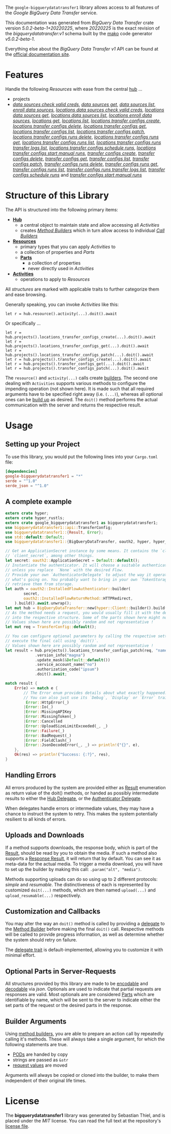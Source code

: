 <!---
DO NOT EDIT !
This file was generated automatically from 'src/generator/templates/api/README.md.mako'
DO NOT EDIT !
-->
The `google-bigquerydatatransfer1` library allows access to all features of the *Google BigQuery Data Transfer* service.

This documentation was generated from *BigQuery Data Transfer* crate version *5.0.2-beta-1+20220225*, where *20220225* is the exact revision of the *bigquerydatatransfer:v1* schema built by the [mako](http://www.makotemplates.org/) code generator *v5.0.2-beta-1*.

Everything else about the *BigQuery Data Transfer* *v1* API can be found at the
[official documentation site](https://cloud.google.com/bigquery-transfer/).
# Features

Handle the following *Resources* with ease from the central [hub](https://docs.rs/google-bigquerydatatransfer1/5.0.2-beta-1+20220225/google_bigquerydatatransfer1/BigQueryDataTransfer) ... 

* projects
 * [*data sources check valid creds*](https://docs.rs/google-bigquerydatatransfer1/5.0.2-beta-1+20220225/google_bigquerydatatransfer1/api::ProjectDataSourceCheckValidCredCall), [*data sources get*](https://docs.rs/google-bigquerydatatransfer1/5.0.2-beta-1+20220225/google_bigquerydatatransfer1/api::ProjectDataSourceGetCall), [*data sources list*](https://docs.rs/google-bigquerydatatransfer1/5.0.2-beta-1+20220225/google_bigquerydatatransfer1/api::ProjectDataSourceListCall), [*enroll data sources*](https://docs.rs/google-bigquerydatatransfer1/5.0.2-beta-1+20220225/google_bigquerydatatransfer1/api::ProjectEnrollDataSourceCall), [*locations data sources check valid creds*](https://docs.rs/google-bigquerydatatransfer1/5.0.2-beta-1+20220225/google_bigquerydatatransfer1/api::ProjectLocationDataSourceCheckValidCredCall), [*locations data sources get*](https://docs.rs/google-bigquerydatatransfer1/5.0.2-beta-1+20220225/google_bigquerydatatransfer1/api::ProjectLocationDataSourceGetCall), [*locations data sources list*](https://docs.rs/google-bigquerydatatransfer1/5.0.2-beta-1+20220225/google_bigquerydatatransfer1/api::ProjectLocationDataSourceListCall), [*locations enroll data sources*](https://docs.rs/google-bigquerydatatransfer1/5.0.2-beta-1+20220225/google_bigquerydatatransfer1/api::ProjectLocationEnrollDataSourceCall), [*locations get*](https://docs.rs/google-bigquerydatatransfer1/5.0.2-beta-1+20220225/google_bigquerydatatransfer1/api::ProjectLocationGetCall), [*locations list*](https://docs.rs/google-bigquerydatatransfer1/5.0.2-beta-1+20220225/google_bigquerydatatransfer1/api::ProjectLocationListCall), [*locations transfer configs create*](https://docs.rs/google-bigquerydatatransfer1/5.0.2-beta-1+20220225/google_bigquerydatatransfer1/api::ProjectLocationTransferConfigCreateCall), [*locations transfer configs delete*](https://docs.rs/google-bigquerydatatransfer1/5.0.2-beta-1+20220225/google_bigquerydatatransfer1/api::ProjectLocationTransferConfigDeleteCall), [*locations transfer configs get*](https://docs.rs/google-bigquerydatatransfer1/5.0.2-beta-1+20220225/google_bigquerydatatransfer1/api::ProjectLocationTransferConfigGetCall), [*locations transfer configs list*](https://docs.rs/google-bigquerydatatransfer1/5.0.2-beta-1+20220225/google_bigquerydatatransfer1/api::ProjectLocationTransferConfigListCall), [*locations transfer configs patch*](https://docs.rs/google-bigquerydatatransfer1/5.0.2-beta-1+20220225/google_bigquerydatatransfer1/api::ProjectLocationTransferConfigPatchCall), [*locations transfer configs runs delete*](https://docs.rs/google-bigquerydatatransfer1/5.0.2-beta-1+20220225/google_bigquerydatatransfer1/api::ProjectLocationTransferConfigRunDeleteCall), [*locations transfer configs runs get*](https://docs.rs/google-bigquerydatatransfer1/5.0.2-beta-1+20220225/google_bigquerydatatransfer1/api::ProjectLocationTransferConfigRunGetCall), [*locations transfer configs runs list*](https://docs.rs/google-bigquerydatatransfer1/5.0.2-beta-1+20220225/google_bigquerydatatransfer1/api::ProjectLocationTransferConfigRunListCall), [*locations transfer configs runs transfer logs list*](https://docs.rs/google-bigquerydatatransfer1/5.0.2-beta-1+20220225/google_bigquerydatatransfer1/api::ProjectLocationTransferConfigRunTransferLogListCall), [*locations transfer configs schedule runs*](https://docs.rs/google-bigquerydatatransfer1/5.0.2-beta-1+20220225/google_bigquerydatatransfer1/api::ProjectLocationTransferConfigScheduleRunCall), [*locations transfer configs start manual runs*](https://docs.rs/google-bigquerydatatransfer1/5.0.2-beta-1+20220225/google_bigquerydatatransfer1/api::ProjectLocationTransferConfigStartManualRunCall), [*transfer configs create*](https://docs.rs/google-bigquerydatatransfer1/5.0.2-beta-1+20220225/google_bigquerydatatransfer1/api::ProjectTransferConfigCreateCall), [*transfer configs delete*](https://docs.rs/google-bigquerydatatransfer1/5.0.2-beta-1+20220225/google_bigquerydatatransfer1/api::ProjectTransferConfigDeleteCall), [*transfer configs get*](https://docs.rs/google-bigquerydatatransfer1/5.0.2-beta-1+20220225/google_bigquerydatatransfer1/api::ProjectTransferConfigGetCall), [*transfer configs list*](https://docs.rs/google-bigquerydatatransfer1/5.0.2-beta-1+20220225/google_bigquerydatatransfer1/api::ProjectTransferConfigListCall), [*transfer configs patch*](https://docs.rs/google-bigquerydatatransfer1/5.0.2-beta-1+20220225/google_bigquerydatatransfer1/api::ProjectTransferConfigPatchCall), [*transfer configs runs delete*](https://docs.rs/google-bigquerydatatransfer1/5.0.2-beta-1+20220225/google_bigquerydatatransfer1/api::ProjectTransferConfigRunDeleteCall), [*transfer configs runs get*](https://docs.rs/google-bigquerydatatransfer1/5.0.2-beta-1+20220225/google_bigquerydatatransfer1/api::ProjectTransferConfigRunGetCall), [*transfer configs runs list*](https://docs.rs/google-bigquerydatatransfer1/5.0.2-beta-1+20220225/google_bigquerydatatransfer1/api::ProjectTransferConfigRunListCall), [*transfer configs runs transfer logs list*](https://docs.rs/google-bigquerydatatransfer1/5.0.2-beta-1+20220225/google_bigquerydatatransfer1/api::ProjectTransferConfigRunTransferLogListCall), [*transfer configs schedule runs*](https://docs.rs/google-bigquerydatatransfer1/5.0.2-beta-1+20220225/google_bigquerydatatransfer1/api::ProjectTransferConfigScheduleRunCall) and [*transfer configs start manual runs*](https://docs.rs/google-bigquerydatatransfer1/5.0.2-beta-1+20220225/google_bigquerydatatransfer1/api::ProjectTransferConfigStartManualRunCall)




# Structure of this Library

The API is structured into the following primary items:

* **[Hub](https://docs.rs/google-bigquerydatatransfer1/5.0.2-beta-1+20220225/google_bigquerydatatransfer1/BigQueryDataTransfer)**
    * a central object to maintain state and allow accessing all *Activities*
    * creates [*Method Builders*](https://docs.rs/google-bigquerydatatransfer1/5.0.2-beta-1+20220225/google_bigquerydatatransfer1/client::MethodsBuilder) which in turn
      allow access to individual [*Call Builders*](https://docs.rs/google-bigquerydatatransfer1/5.0.2-beta-1+20220225/google_bigquerydatatransfer1/client::CallBuilder)
* **[Resources](https://docs.rs/google-bigquerydatatransfer1/5.0.2-beta-1+20220225/google_bigquerydatatransfer1/client::Resource)**
    * primary types that you can apply *Activities* to
    * a collection of properties and *Parts*
    * **[Parts](https://docs.rs/google-bigquerydatatransfer1/5.0.2-beta-1+20220225/google_bigquerydatatransfer1/client::Part)**
        * a collection of properties
        * never directly used in *Activities*
* **[Activities](https://docs.rs/google-bigquerydatatransfer1/5.0.2-beta-1+20220225/google_bigquerydatatransfer1/client::CallBuilder)**
    * operations to apply to *Resources*

All *structures* are marked with applicable traits to further categorize them and ease browsing.

Generally speaking, you can invoke *Activities* like this:

```Rust,ignore
let r = hub.resource().activity(...).doit().await
```

Or specifically ...

```ignore
let r = hub.projects().locations_transfer_configs_create(...).doit().await
let r = hub.projects().locations_transfer_configs_get(...).doit().await
let r = hub.projects().locations_transfer_configs_patch(...).doit().await
let r = hub.projects().transfer_configs_create(...).doit().await
let r = hub.projects().transfer_configs_get(...).doit().await
let r = hub.projects().transfer_configs_patch(...).doit().await
```

The `resource()` and `activity(...)` calls create [builders][builder-pattern]. The second one dealing with `Activities` 
supports various methods to configure the impending operation (not shown here). It is made such that all required arguments have to be 
specified right away (i.e. `(...)`), whereas all optional ones can be [build up][builder-pattern] as desired.
The `doit()` method performs the actual communication with the server and returns the respective result.

# Usage

## Setting up your Project

To use this library, you would put the following lines into your `Cargo.toml` file:

```toml
[dependencies]
google-bigquerydatatransfer1 = "*"
serde = "^1.0"
serde_json = "^1.0"
```

## A complete example

```Rust
extern crate hyper;
extern crate hyper_rustls;
extern crate google_bigquerydatatransfer1 as bigquerydatatransfer1;
use bigquerydatatransfer1::api::TransferConfig;
use bigquerydatatransfer1::{Result, Error};
use std::default::Default;
use bigquerydatatransfer1::{BigQueryDataTransfer, oauth2, hyper, hyper_rustls, chrono, FieldMask};

// Get an ApplicationSecret instance by some means. It contains the `client_id` and 
// `client_secret`, among other things.
let secret: oauth2::ApplicationSecret = Default::default();
// Instantiate the authenticator. It will choose a suitable authentication flow for you, 
// unless you replace  `None` with the desired Flow.
// Provide your own `AuthenticatorDelegate` to adjust the way it operates and get feedback about 
// what's going on. You probably want to bring in your own `TokenStorage` to persist tokens and
// retrieve them from storage.
let auth = oauth2::InstalledFlowAuthenticator::builder(
        secret,
        oauth2::InstalledFlowReturnMethod::HTTPRedirect,
    ).build().await.unwrap();
let mut hub = BigQueryDataTransfer::new(hyper::Client::builder().build(hyper_rustls::HttpsConnectorBuilder::new().with_native_roots().https_or_http().enable_http1().enable_http2().build()), auth);
// As the method needs a request, you would usually fill it with the desired information
// into the respective structure. Some of the parts shown here might not be applicable !
// Values shown here are possibly random and not representative !
let mut req = TransferConfig::default();

// You can configure optional parameters by calling the respective setters at will, and
// execute the final call using `doit()`.
// Values shown here are possibly random and not representative !
let result = hub.projects().locations_transfer_configs_patch(req, "name")
             .version_info("magna")
             .update_mask(&Default::default())
             .service_account_name("no")
             .authorization_code("ipsum")
             .doit().await;

match result {
    Err(e) => match e {
        // The Error enum provides details about what exactly happened.
        // You can also just use its `Debug`, `Display` or `Error` traits
         Error::HttpError(_)
        |Error::Io(_)
        |Error::MissingAPIKey
        |Error::MissingToken(_)
        |Error::Cancelled
        |Error::UploadSizeLimitExceeded(_, _)
        |Error::Failure(_)
        |Error::BadRequest(_)
        |Error::FieldClash(_)
        |Error::JsonDecodeError(_, _) => println!("{}", e),
    },
    Ok(res) => println!("Success: {:?}", res),
}

```
## Handling Errors

All errors produced by the system are provided either as [Result](https://docs.rs/google-bigquerydatatransfer1/5.0.2-beta-1+20220225/google_bigquerydatatransfer1/client::Result) enumeration as return value of
the doit() methods, or handed as possibly intermediate results to either the 
[Hub Delegate](https://docs.rs/google-bigquerydatatransfer1/5.0.2-beta-1+20220225/google_bigquerydatatransfer1/client::Delegate), or the [Authenticator Delegate](https://docs.rs/yup-oauth2/*/yup_oauth2/trait.AuthenticatorDelegate.html).

When delegates handle errors or intermediate values, they may have a chance to instruct the system to retry. This 
makes the system potentially resilient to all kinds of errors.

## Uploads and Downloads
If a method supports downloads, the response body, which is part of the [Result](https://docs.rs/google-bigquerydatatransfer1/5.0.2-beta-1+20220225/google_bigquerydatatransfer1/client::Result), should be
read by you to obtain the media.
If such a method also supports a [Response Result](https://docs.rs/google-bigquerydatatransfer1/5.0.2-beta-1+20220225/google_bigquerydatatransfer1/client::ResponseResult), it will return that by default.
You can see it as meta-data for the actual media. To trigger a media download, you will have to set up the builder by making
this call: `.param("alt", "media")`.

Methods supporting uploads can do so using up to 2 different protocols: 
*simple* and *resumable*. The distinctiveness of each is represented by customized 
`doit(...)` methods, which are then named `upload(...)` and `upload_resumable(...)` respectively.

## Customization and Callbacks

You may alter the way an `doit()` method is called by providing a [delegate](https://docs.rs/google-bigquerydatatransfer1/5.0.2-beta-1+20220225/google_bigquerydatatransfer1/client::Delegate) to the 
[Method Builder](https://docs.rs/google-bigquerydatatransfer1/5.0.2-beta-1+20220225/google_bigquerydatatransfer1/client::CallBuilder) before making the final `doit()` call. 
Respective methods will be called to provide progress information, as well as determine whether the system should 
retry on failure.

The [delegate trait](https://docs.rs/google-bigquerydatatransfer1/5.0.2-beta-1+20220225/google_bigquerydatatransfer1/client::Delegate) is default-implemented, allowing you to customize it with minimal effort.

## Optional Parts in Server-Requests

All structures provided by this library are made to be [encodable](https://docs.rs/google-bigquerydatatransfer1/5.0.2-beta-1+20220225/google_bigquerydatatransfer1/client::RequestValue) and 
[decodable](https://docs.rs/google-bigquerydatatransfer1/5.0.2-beta-1+20220225/google_bigquerydatatransfer1/client::ResponseResult) via *json*. Optionals are used to indicate that partial requests are responses 
are valid.
Most optionals are are considered [Parts](https://docs.rs/google-bigquerydatatransfer1/5.0.2-beta-1+20220225/google_bigquerydatatransfer1/client::Part) which are identifiable by name, which will be sent to 
the server to indicate either the set parts of the request or the desired parts in the response.

## Builder Arguments

Using [method builders](https://docs.rs/google-bigquerydatatransfer1/5.0.2-beta-1+20220225/google_bigquerydatatransfer1/client::CallBuilder), you are able to prepare an action call by repeatedly calling it's methods.
These will always take a single argument, for which the following statements are true.

* [PODs][wiki-pod] are handed by copy
* strings are passed as `&str`
* [request values](https://docs.rs/google-bigquerydatatransfer1/5.0.2-beta-1+20220225/google_bigquerydatatransfer1/client::RequestValue) are moved

Arguments will always be copied or cloned into the builder, to make them independent of their original life times.

[wiki-pod]: http://en.wikipedia.org/wiki/Plain_old_data_structure
[builder-pattern]: http://en.wikipedia.org/wiki/Builder_pattern
[google-go-api]: https://github.com/google/google-api-go-client

# License
The **bigquerydatatransfer1** library was generated by Sebastian Thiel, and is placed 
under the *MIT* license.
You can read the full text at the repository's [license file][repo-license].

[repo-license]: https://github.com/Byron/google-apis-rsblob/main/LICENSE.md

